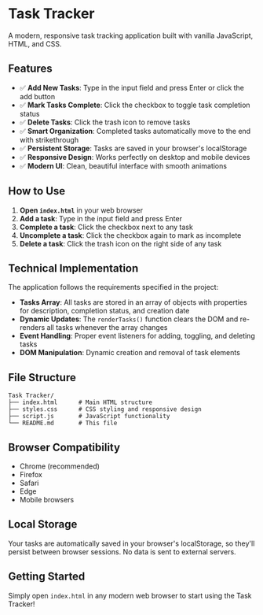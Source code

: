 # Task Tracker

A modern, responsive task tracking application built with vanilla JavaScript, HTML, and CSS.

## Features

- ✅ **Add New Tasks**: Type in the input field and press Enter or click the add button
- ✅ **Mark Tasks Complete**: Click the checkbox to toggle task completion status
- ✅ **Delete Tasks**: Click the trash icon to remove tasks
- ✅ **Smart Organization**: Completed tasks automatically move to the end with strikethrough
- ✅ **Persistent Storage**: Tasks are saved in your browser's localStorage
- ✅ **Responsive Design**: Works perfectly on desktop and mobile devices
- ✅ **Modern UI**: Clean, beautiful interface with smooth animations

## How to Use

1. **Open `index.html`** in your web browser
2. **Add a task**: Type in the input field and press Enter
3. **Complete a task**: Click the checkbox next to any task
4. **Uncomplete a task**: Click the checkbox again to mark as incomplete
5. **Delete a task**: Click the trash icon on the right side of any task

## Technical Implementation

The application follows the requirements specified in the project:

- **Tasks Array**: All tasks are stored in an array of objects with properties for description, completion status, and creation date
- **Dynamic Updates**: The `renderTasks()` function clears the DOM and re-renders all tasks whenever the array changes
- **Event Handling**: Proper event listeners for adding, toggling, and deleting tasks
- **DOM Manipulation**: Dynamic creation and removal of task elements

## File Structure

```
Task Tracker/
├── index.html      # Main HTML structure
├── styles.css      # CSS styling and responsive design
├── script.js       # JavaScript functionality
└── README.md       # This file
```

## Browser Compatibility

- Chrome (recommended)
- Firefox
- Safari
- Edge
- Mobile browsers

## Local Storage

Your tasks are automatically saved in your browser's localStorage, so they'll persist between browser sessions. No data is sent to external servers.

## Getting Started

Simply open `index.html` in any modern web browser to start using the Task Tracker!
